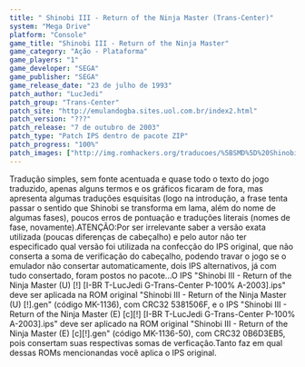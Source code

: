 ```yaml
---
title: " Shinobi III - Return of the Ninja Master (Trans-Center)"
system: "Mega Drive"
platform: "Console"
game_title: "Shinobi III - Return of the Ninja Master"
game_category: "Ação - Plataforma"
game_players: "1"
game_developer: "SEGA"
game_publisher: "SEGA"
game_release_date: "23 de julho de 1993"
patch_author: "LucJedi"
patch_group: "Trans-Center"
patch_site: "http://emulandogba.sites.uol.com.br/index2.html"
patch_version: "???"
patch_release: "7 de outubro de 2003"
patch_type: "Patch IPS dentro de pacote ZIP"
patch_progress: "100%"
patch_images: ["http://img.romhackers.org/traducoes/%5BSMD%5D%20Shinobi%20III%20-%20Return%20of%20the%20Ninja%20Master%20-%20Trans-Center%20-%201.png","http://img.romhackers.org/traducoes/%5BSMD%5D%20Shinobi%20III%20-%20Return%20of%20the%20Ninja%20Master%20-%20Trans-Center%20-%202.png","http://img.romhackers.org/traducoes/%5BSMD%5D%20Shinobi%20III%20-%20Return%20of%20the%20Ninja%20Master%20-%20Trans-Center%20-%203.png"]
---
```

Tradução simples, sem fonte acentuada e quase todo o texto do jogo traduzido, apenas alguns termos e os gráficos ficaram de fora, mas apresenta algumas traduções esquisitas (logo na introdução, a frase tenta passar o sentido que Shinobi se transforma em lama, além do nome de algumas fases), poucos erros de pontuação e traduções literais (nomes de fase, novamente).ATENÇÃO:Por ser irrelevante saber a versão exata utilizada (poucas diferenças de cabeçalho) e pelo autor não ter especificado qual versão foi utilizada na confecção do IPS original, que não conserta a soma de verificação do cabeçalho, podendo travar o jogo se o emulador não consertar automaticamente, dois IPS alternativos, já com tudo consertado, foram postos no pacote...O IPS "Shinobi III - Return of the Ninja Master (U) [!] [I-BR T-LucJedi G-Trans-Center P-100% A-2003].ips" deve ser aplicada na ROM original "Shinobi III - Return of the Ninja Master (U) [!].gen" (código MK-1136), com CRC32 5381506F, e o IPS "Shinobi III - Return of the Ninja Master (E) [c][!] [I-BR T-LucJedi G-Trans-Center P-100% A-2003].ips" deve ser aplicado na ROM original "Shinobi III - Return of the Ninja Master (E) [c][!].gen" (código MK-1136-50), com CRC32 0B6D3EB5, pois consertam suas respectivas somas de verficação.Tanto faz em qual dessas ROMs mencionandas você aplica o IPS original.